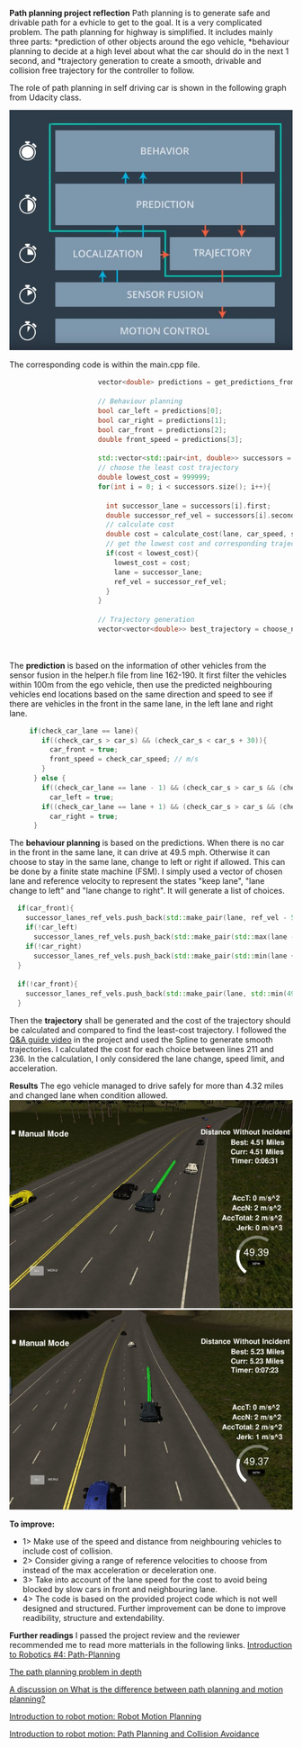 **Path planning project reflection**
Path planning is to generate safe and drivable path for a evhicle to get to the goal. It is a very complicated problem. 
The path planning for highway is simplified. It includes mainly three parts: 
*prediction of other objects around the ego vehicle, 
*behaviour planning to decide at a high level about what the car should do in the next 1 second, and 
*trajectory generation to create a smooth, drivable and collision free trajectory for the controller to follow.

The role of path planning in self driving car is shown in the following graph from Udacity class.

![path_planning](path_planning.JPG)

The corresponding code is within the main.cpp file.
```cpp
                      vector<double> predictions = get_predictions_from_sensor_fusion(sensor_fusion, prev_size, car_s, lane);

                      // Behaviour planning
                      bool car_left = predictions[0];
                      bool car_right = predictions[1];
                      bool car_front = predictions[2];
                      double front_speed = predictions[3];
                      
                      std::vector<std::pair<int, double>> successors = behaviour_planning(car_left, car_right, car_front, lane, ref_vel, front_speed);
                      // choose the least cost trajectory
                      double lowest_cost = 999999;
                      for(int i = 0; i < successors.size(); i++){

                        int successor_lane = successors[i].first;
                        double successor_ref_vel = successors[i].second;
                        // calculate cost
                        double cost = calculate_cost(lane, car_speed, successor_lane, successor_ref_vel);
                        // get the lowest cost and corresponding trajectory
                        if(cost < lowest_cost){
                          lowest_cost = cost;
                          lane = successor_lane;
                          ref_vel = successor_ref_vel;
                        }
                      }

                      // Trajectory generation
                      vector<vector<double>> best_trajectory = choose_next_trajectory(lane, ref_vel, car_x, car_y, car_yaw, car_s, car_d, 
                                                                                      map_waypoints_s, map_waypoints_x, map_waypoints_y,
                                                                                      previous_path_x, previous_path_y);
```
The **prediction** is based on the information of other vehicles from the sensor fusion in the helper.h file from line 162-190. It first filter the vehicles within 100m from the ego vehicle, then use the predicted neighbouring vehicles end locations based on the same direction and speed to see if there are vehicles in the front in the same lane, in the left lane and right lane.
```cpp     
     if(check_car_lane == lane){
        if((check_car_s > car_s) && (check_car_s < car_s + 30)){
          car_front = true;
          front_speed = check_car_speed; // m/s
        }
      } else {
        if((check_car_lane == lane - 1) && (check_car_s > car_s && (check_car_s - car_s) < 40 ||  check_car_s < car_s && (car_s - check_car_s ) < 30)|| lane == 0)
          car_left = true;
        if((check_car_lane == lane + 1) && (check_car_s > car_s && (check_car_s - car_s) < 40 ||  check_car_s < car_s && (car_s - check_car_s ) < 30)|| lane == 2)
          car_right = true;
      }
```

The **behaviour planning** is based on the predictions. When there is no car in the front in the same lane, it can drive at 49.5 mph. 
Otherwise it can choose to stay in the same lane, change to left or right if allowed. This can be done by a finite state machine (FSM).
I simply used a vector of chosen lane and reference velocity to represent the states "keep lane", "lane change to left" and "lane change to right". It will generate a list of choices.
```cpp
  if(car_front){
    successor_lanes_ref_vels.push_back(std::make_pair(lane, ref_vel - 5 * 0.02));
    if(!car_left)
      successor_lanes_ref_vels.push_back(std::make_pair(std::max(lane - 1, 0), std::min(49.5/2.24, ref_vel + 5 * 0.02)));
    if(!car_right)
      successor_lanes_ref_vels.push_back(std::make_pair(std::min(lane + 1, 2), std::min(49.5/2.24, ref_vel + 5 * 0.02)));
  }

  if(!car_front){
    successor_lanes_ref_vels.push_back(std::make_pair(lane, std::min(49.5/2.24, ref_vel + 8 * 0.02)));
  }
```  

  Then the **trajectory** shall be generated and the cost of the trajectory should be calculated and compared to find the least-cost trajectory. I followed the [Q&A guide video](https://www.youtube.com/watch?v=7sI3VHFPP0w&feature=youtu.be)  in the project and used the Spline to generate smooth trajectories. I calculated the cost for each choice between lines 211 and 236. In the calculation, I only considered the lane change, speed limit, and acceleration.

**Results**
The ego vehicle managed to drive safely for more than 4.32 miles and changed lane when condition allowed.
![simulator_result_keep_lane](simulator_result_keep_lane.JPG)
![simulator_result_change_lane](simulator_result_change_lane.JPG)

**To improve:**
* 1> Make use of the speed and distance from neighbouring vehicles to include cost of collision.
* 2> Consider giving a range of reference velocities to choose from instead of the max acceleration or deceleration one.
* 3> Take into account of the lane speed for the cost to avoid being blocked by slow cars in front and neighbouring lane.
* 4> The code is based on the provided project code which is not well designed and structured. Further improvement can be done to
  improve readibility, structure and extendability.

**Further readings**
I passed the project review and the reviewer recommended me to read more matterials in the following links.
[Introduction to Robotics #4: Path-Planning](http://correll.cs.colorado.edu/?p=965)

[The path planning problem in depth](https://www.cs.cmu.edu/afs/cs/project/jair/pub/volume9/mazer98a-html/node2.html)

[A discussion on What is the difference between path planning and motion planning? ](https://robotics.stackexchange.com/questions/8302/what-is-the-difference-between-path-planning-and-motion-planning)

[Introduction to robot motion: Robot Motion Planning ](http://ais.informatik.uni-freiburg.de/teaching/ss11/robotics/slides/18-robot-motion-planning.pdf)

[Introduction to robot motion: Path Planning and Collision Avoidance](http://ais.informatik.uni-freiburg.de/teaching/ss10/robotics/slides/16-pathplanning.pdf)


